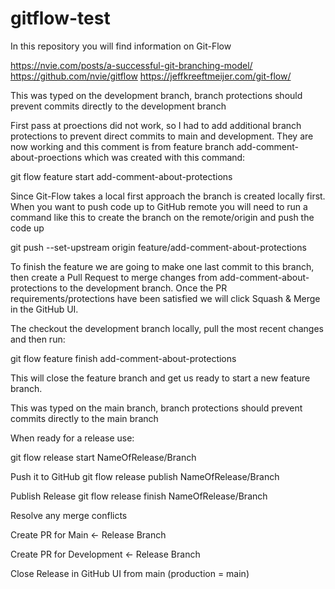 # gitflow-test
In this repository you will find information on Git-Flow

https://nvie.com/posts/a-successful-git-branching-model/
https://github.com/nvie/gitflow
https://jeffkreeftmeijer.com/git-flow/

This was typed on the development branch, branch protections should prevent commits directly to the development branch

First pass at proections did not work, so I had to add additional branch protections to prevent direct commits to main and development. They are now working and this comment is from feature branch add-comment-about-proections which was created with this command:

git flow feature start add-comment-about-protections

Since Git-Flow takes a local first approach the branch is created locally first. When you want to push code up to GitHub remote you will need to run a command like this to create the branch on the remote/origin and push the code up

git push --set-upstream origin feature/add-comment-about-protections

To finish the feature we are going to make one last commit to this branch, then create a Pull Request to merge changes from add-comment-about-protections to the development branch. Once the PR requirements/protections have been satisfied we will click Squash & Merge in the GitHub UI.

The checkout the development branch locally, pull the most recent changes and then run:

git flow feature finish add-comment-about-protections

This will close the feature branch and get us ready to start a new feature branch.


This was typed on the main branch, branch protections should prevent commits directly to the main branch

When ready for a release use:

git flow release start NameOfRelease/Branch

Push it to GitHub
git flow release publish NameOfRelease/Branch

Publish Release
git flow release finish NameOfRelease/Branch

Resolve any merge conflicts

Create PR for Main <- Release Branch

Create PR for Development <- Release Branch

Close Release in GitHub UI from main (production = main)